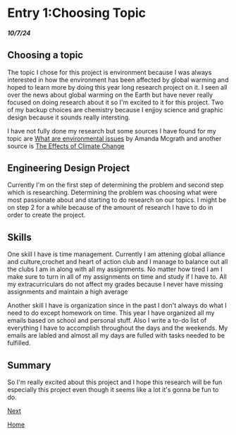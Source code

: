 # Entry 1:Choosing Topic
##### 10/7/24

## Choosing a topic
The topic I chose for this project is environment because I was always interested in how the environment has been affected by global warming and hoped to learn more by doing this year long research project on it. I seen all over the news about global warming on the Earth but have never really focused on doing research about it so I'm excited to it for this project. Two of my backup choices are chemistry because I enjjoy science and graphic design because it sounds really intersting. 

I have not fully done my research but some sources I have found for my topic are [What are environmental issues](https://www.ibm.com/topics/environmental-issues) by Amanda Mcgrath and another source is [The Effects of Climate Change](https://science.nasa.gov/climate-change/effects/)

## Engineering Design Project
Currently I'm on the first step of determining the problem and second step which is researching. Determining the problem was choosing what were most passionate about and starting to do research on our topics. I might be on step 2 for a while because of the amount of research I have to do in order to create the project. 

## Skills
One skill I have is time management. Currently I am attening global alliance and culture,crochet and heart of action club and I manage to balance out all the clubs I am in along with all my assignments. No matter how tired I am I make sure to turn in all of my assignments on time and study if I have to. All my extracurriculars do not affect my grades because I never have missing assignments and maintain a high average

Another skill I have is organization since in the past I don't always do what I need to do except homework on time. This year I have organized all my emails based on school and personal stuff. Also I write a to-do list of everything I have to accomplish throughout the days and the weekends. My emails are labled and almost all my days are fulled with tasks needed to be fulfilled. 

## Summary
So I'm really excited about this project and I hope this research will be fun especially this project even though it seems like a lot it's gonna be fun to do. 

[Next](entry02.md)

[Home](../README.md)
